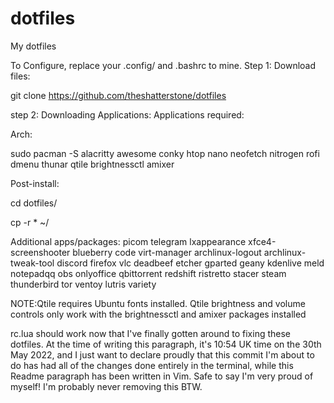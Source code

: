 # dotfiles
My dotfiles

To Configure, replace your .config/ and .bashrc to mine. 
Step 1: Download files:

git clone https://github.com/theshatterstone/dotfiles

step 2: Downloading Applications: 
Applications required: 

Arch:

sudo pacman -S alacritty awesome conky htop nano neofetch nitrogen rofi dmenu thunar qtile brightnessctl amixer

Post-install:

cd dotfiles/

cp -r * ~/

Additional apps/packages: picom telegram lxappearance xfce4-screenshooter blueberry code virt-manager archlinux-logout archlinux-tweak-tool discord firefox vlc deadbeef etcher gparted geany kdenlive meld notepadqq obs onlyoffice qbittorrent redshift ristretto stacer steam thunderbird tor ventoy lutris variety

NOTE:Qtile requires Ubuntu fonts installed. 
Qtile brightness and volume controls only work with the brightnessctl and amixer packages installed


rc.lua should work now that I've finally gotten around to fixing these dotfiles. 
At the time of writing this paragraph, it's 10:54 UK time on the 30th May 2022, 
and I just want to declare proudly that this commit I'm about to do has had all of the changes 
done entirely in the terminal, while this Readme paragraph has been written in Vim. 
Safe to say I'm very proud of myself! I'm probably never removing this BTW.
